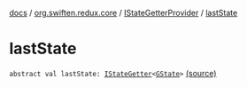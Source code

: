 [docs](../../index.md) / [org.swiften.redux.core](../index.md) / [IStateGetterProvider](index.md) / [lastState](./last-state.md)

# lastState

`abstract val lastState: `[`IStateGetter`](../-i-state-getter.md)`<`[`GState`](index.md#GState)`>` [(source)](https://github.com/protoman92/KotlinRedux/tree/master/common/common-core/src/main/kotlin/org/swiften/redux/core/Core.kt#L61)